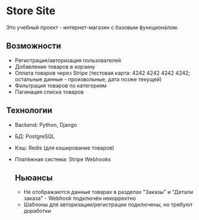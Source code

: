 # Store Site

Это учебный проект - интернет-магазин с базовым функционалом.

## Возможности

- Регистрация/авторизация пользователей
- Добавление товаров в корзину
- Оплата товаров через Stripe (тестовая карта: 4242 4242 4242 4242; остальные данные - произвольные, дата позже текущей)
- Фильтрация товаров по категориям
- Пагинация списка товаров

## Технологии

- Backend: Python, Django
- БД: PostgreSQL
- Кэш: Redis (для кэширование товаров)
- Платёжная система: Stripe Webhooks

  ## Ньюансы
  - Не отображаются данные товарах в разделах "Заказы" и "Детали заказа" - Webhook подключён некорректно
  - Шаблоны для авторизации/регистрации подключены, но требуют доработки
